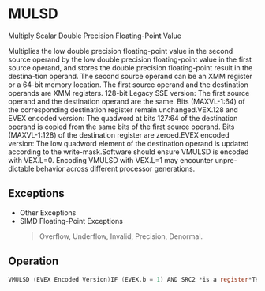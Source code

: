 # MULSD

Multiply Scalar Double Precision Floating-Point Value

Multiplies the low double precision floating-point value in the second source operand by the low double precision floating-point value in the first source operand, and stores the double precision floating-point result in the destina-tion operand.
The second source operand can be an XMM register or a 64-bit memory location.
The first source operand and the destination operands are XMM registers.
128-bit Legacy SSE version: The first source operand and the destination operand are the same.
Bits (MAXVL-1:64) of the corresponding destination register remain unchanged.VEX.128 and EVEX encoded version: The quadword at bits 127:64 of the destination operand is copied from the same bits of the first source operand.
Bits (MAXVL-1:128) of the destination register are zeroed.EVEX encoded version: The low quadword element of the destination operand is updated according to the write-mask.Software should ensure VMULSD is encoded with VEX.L=0.
Encoding VMULSD with VEX.L=1 may encounter unpre-dictable behavior across different processor generations.

## Exceptions

- Other Exceptions
- SIMD Floating-Point Exceptions
  > Overflow, Underflow, Invalid, Precision, Denormal.

## Operation

```C
VMULSD (EVEX Encoded Version)IF (EVEX.b = 1) AND SRC2 *is a register*THENSET_ROUNDING_MODE_FOR_THIS_INSTRUCTION(EVEX.RC);ELSE SET_ROUNDING_MODE_FOR_THIS_INSTRUCTION(MXCSR.RC);FI;IF k1[0] or *no writemask*THENDEST[63:0] := SRC1[63:0] * SRC2[63:0]ELSE IF *merging-masking*; merging-maskingTHEN *DEST[63:0] remains unchanged*ELSE ; zeroing-maskingFI;ENDFORDEST[127:64] := SRC1[127:64]DEST[MAXVL-1:128] := 0VMULSD (VEX.128 Encoded Version)DEST[63:0] := SRC1[63:0] * SRC2[63:0]DEST[127:64] := SRC1[127:64]DEST[MAXVL-1:128] := 0MULSD (128-bit Legacy SSE Version)DEST[63:0] := DEST[63:0] * SRC[63:0]DEST[MAXVL-1:64] (Unmodified)Intel C/C++ Compiler Intrinsic EquivalentVMULSD __m128d _mm_mask_mul_sd(__m128d s, __mmask8 k, __m128d a, __m128d b);VMULSD __m128d _mm_maskz_mul_sd( __mmask8 k, __m128d a, __m128d b);VMULSD __m128d _mm_mul_round_sd( __m128d a, __m128d b, int);VMULSD __m128d _mm_mask_mul_round_sd(__m128d s, __mmask8 k, __m128d a, __m128d b, int);VMULSD __m128d _mm_maskz_mul_round_sd( __mmask8 k, __m128d a, __m128d b, int);MULSD __m128d _mm_mul_sd (__m128d a, __m128d b)
```
